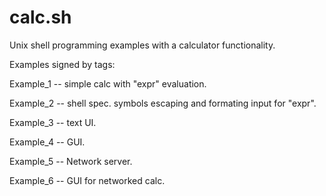 calc.sh
=======

Unix shell programming examples with a calculator functionality.

Examples signed by tags:

Example_1 -- simple calc with "expr" evaluation.

Example_2 -- shell spec. symbols escaping and formating input for "expr".

Example_3 -- text UI.

Example_4 -- GUI.

Example_5 -- Network server.

Example_6 -- GUI for networked calc.
